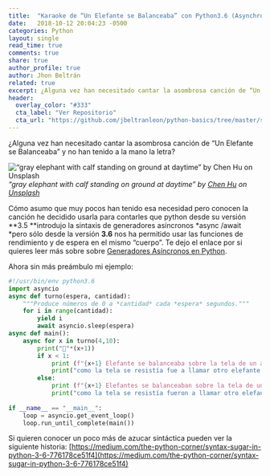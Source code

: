 ```yaml
---
title:  "Karaoke de “Un Elefante se Balanceaba” con Python3.6 (Asynchronous generators)"
date:   2018-10-12 20:04:23 -0500
categories: Python
layout: single
read_time: true
comments: true
share: true
author_profile: true
author: Jhon Beltrán
related: true
excerpt: ¿Alguna vez han necesitado cantar la asombrosa canción de “Un Elefante se Balanceaba” y no han tenido a la mano la letra?
header:
  overlay_color: "#333"
  cta_label: "Ver Repositorio"
  cta_url: "https://github.com/jbeltranleon/python-basics/tree/master/sugar"
---
```


¿Alguna vez han necesitado cantar la asombrosa canción de “Un Elefante se Balanceaba” y no han tenido a la mano la letra?

![“gray elephant with calf standing on ground at daytime” by [Chen Hu](https://unsplash.com/@huchenme?utm_source=medium&utm_medium=referral) on [Unsplash](https://unsplash.com?utm_source=medium&utm_medium=referral)](https://cdn-images-1.medium.com/max/8806/0*hz7qiaMQGV_tDEHO)*“gray elephant with calf standing on ground at daytime” by [Chen Hu](https://unsplash.com/@huchenme?utm_source=medium&utm_medium=referral) on [Unsplash](https://unsplash.com?utm_source=medium&utm_medium=referral)*

Cómo asumo que muy pocos han tenido esa necesidad pero conocen la canción he decidido usarla para contarles que python desde su versión **3.5 **introdujo la sintaxis de generadores asíncronos *async /await *pero sólo desde la versión **3.6** nos ha permitido usar las funciones de rendimiento y de espera en el mismo “cuerpo”. Te dejo el enlace por si quieres leer más sobre sobre [Generadores Asíncronos en Python](https://docs.python.org/3.6/whatsnew/3.6.html#pep-525-asynchronous-generators).

Ahora sin más preámbulo mi ejemplo:
```python
#!/usr/bin/env python3.6
import asyncio
async def turno(espera, cantidad):
    """Produce números de 0 a *cantidad* cada *espera* segundos."""
    for i in range(cantidad):
        yield i
        await asyncio.sleep(espera)
async def main():
    async for x in turno(4,10):
        print("🐘"*(x+1))
        if x < 1:
            print (f"{x+1} Elefante se balanceaba sobre la tela de un araña")
            print("como la tela se resistía fue a llamar otro elefante 🎶")
        else:
            print (f"{x+1} Elefantes se balanceaban sobre la tela de un araña")
            print("como la tela se resistía fueron a llamar otro elefante 🎶")
            
if __name__ == "__main__":
    loop = asyncio.get_event_loop()
    loop.run_until_complete(main())
```
Si quieren conocer un poco más de azucar sintáctica pueden ver la siguiente historia: [https://medium.com/the-python-corner/syntax-sugar-in-python-3-6-776178ce51f4](https://medium.com/the-python-corner/syntax-sugar-in-python-3-6-776178ce51f4)

